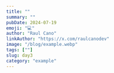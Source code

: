 ```yaml
---
title: ""
summary: ""
pubDate: 2024-07-19
emoji: "💻"
author: "Raul Cano"
linkAuthor: "https://x.com/raulcanodev"
image: "/blog/example.webp"
tags: [""]
slug: day3
category: "example"
---
```





